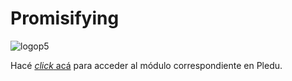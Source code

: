 # Promisifying

![logop5](https://p5-hall-of-fame.s3.amazonaws.com/p5logo.png)

Hacé [_click_ acá](https://pledu.plataforma5.la/modules/f64772b4-2d2e-421b-b87b-8f83f9812526) para acceder al módulo correspondiente en Pledu.



